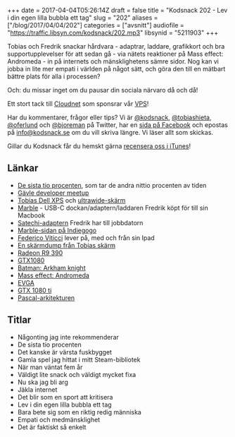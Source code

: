 +++
date = 2017-04-04T05:26:14Z
draft = false
title = "Kodsnack 202 - Lev i din egen lilla bubbla ett tag"
slug = "202"
aliases = ["/blog/2017/04/04/202"]
categories = ["avsnitt"]
audiofile = "https://traffic.libsyn.com/kodsnack/202.mp3"
libsynid = "5211903"
+++

Tobias och Fredrik snackar hårdvara - adaptrar, laddare, grafikkort och bra supportupplevelser för att sedan gå - via nätets reaktioner på Mass effect: Andromeda - in på internets och mänsklighetens sämre sidor. Nog kan vi jobba in lite mer empati i världen på något sätt, och göra den till en mätbart bättre plats för alla i processen?

Och: du missar inget om du pausar din sociala närvaro då och då!

Ett stort tack till [Cloudnet](http://www.cloudnet.se) som sponsrar vår [VPS](http://en.wikipedia.org/wiki/Virtual_private_server)!

Har du kommentarer, frågor eller tips? Vi är [@kodsnack](https://www.twitter.com/kodsnack), [@tobiashieta](https://www.twitter.com/tobiashieta), [@oferlund](https://www.twitter.com/oferlund) och [@bjoreman](https://www.twitter.com/bjoreman) på Twitter, har en [sida på Facebook](https://www.facebook.com/kodsnack) och epostas på [info@kodsnack.se](mailto:info@kodsnack.se) om du vill skriva längre. Vi läser allt som skickas.

Gillar du Kodsnack får du hemskt gärna [recensera oss i iTunes](http://itunes.apple.com/se/podcast/kodsnack/id561631498?l=en)!

## Länkar ##
* [De sista tio procenten](https://en.wikipedia.org/wiki/Ninety-ninety_rule), som tar de andra nittio procenten av tiden
* [Gävle developer meetup](https://www.meetup.com/Gavle-Developer-Meetup/)
* [Tobias Dell XPS](https://kodsnack.se/184/) och [ultrawide-skärm](https://www.acer.com/ac/en/US/content/series/xr)
* [Marble](https://www.mofily.com/products/marbledcs1) - USB-C dockan/adaptern/laddaren Fredrik köpt för till sin Macbook
* [Satechi-adaptern](http://www.satechi.net/index.php/metallic-series/satechi-slim-aluminum-type-c-multi-port-adapter-with-type-c-charging-port-4k-hdmi-video-output-and-2-usb-3-0-ports-space-gray) Fredrik har till jobbdatorn
* [Marble-sidan på Indiegogo](https://www.indiegogo.com/projects/marble-a-portable-2-in-1-usb-c-dock-charger-apple/x/4137235#/comments)
* [Federico Viticci](https://www.macstories.net/author/viticci/) lever på, med och från sin Ipad
* [En skärmdump från Tobias skärm](https://www.bjoreman.com/images/meandromeda.png)
* [Radeon R9 390](https://en.wikipedia.org/wiki/AMD_Radeon_Rx_300_series)
* [GTX1080](https://www.nvidia.com/en-us/geforce/products/10series/geforce-gtx-1080/)
* [Batman: Arkham knight](https://en.wikipedia.org/wiki/Batman:_Arkham_Knight)
* [Mass effect: Andromeda](https://en.wikipedia.org/wiki/Mass_Effect:_Andromeda)
* [EVGA](https://en.wikipedia.org/wiki/EVGA_Corporation)
* [GTX 1080 ti](https://www.nvidia.com/en-us/geforce/products/10series/geforce-gtx-1080-ti/)
* [Pascal-arkitekturen](https://en.wikipedia.org/wiki/Pascal_%28microarchitecture%29)

## Titlar ##
* Någonting jag inte rekommenderar
* De sista tio procenten
* Det kanske är värsta fuskbygget
* Gamla spel jag hittat i mitt Steam-bibliotek
* När man väntat fem år
* Väldigt lite snack och väldigt mycket fixa
* Nu ska jag bli arg
* Jäkla internet
* Det blir som en sport att kritisera
* Lev i din egen lilla bubbla ett tag
* Bara bete sig som en riktig redig människa
* Empati och medmänsklighet
* Det är faktiskt så enkelt